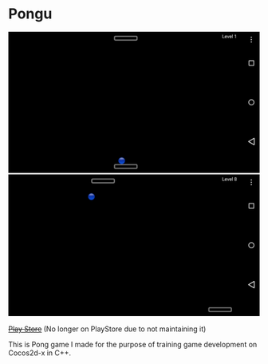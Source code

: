 Pongu
=====

<img src="/App%20Store%20Res/Screenshot_2014-11-19-22-16-33.png" width="600"> <img src="/App%20Store%20Res/Screenshot_2014-11-19-22-18-29.png" width="600">

~~[Play Store](https://play.google.com/store/apps/details?id=com.DoomChitGames.LittleSnake)~~ (No longer on PlayStore due to not maintaining it)

This is Pong game I made for the purpose of training game development on Cocos2d-x in C++.
